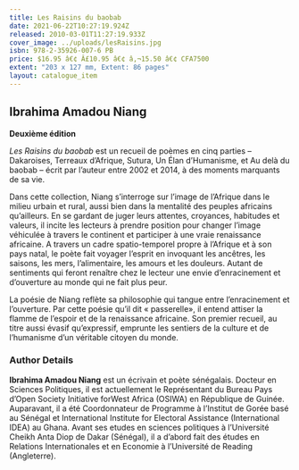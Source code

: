 ```yaml
---
title: Les Raisins du baobab
date: 2021-06-22T10:27:19.924Z
released: 2010-03-01T11:27:19.933Z
cover_image: ../uploads/lesRaisins.jpg
isbn: 978-2-35926-007-6 PB
price: $16.95 â€¢ Â£10.95 â€¢ â‚¬15.50 â€¢ CFA7500
extent: "203 x 127 mm, Extent: 86 pages"
layout: catalogue_item
---
```

## Ibrahima Amadou Niang

**Deuxième édition**

*Les Raisins du baobab* est un recueil de poèmes en cinq parties – Dakaroises, Terreaux d’Afrique, Sutura, Un Élan d’Humanisme, et Au delà du baobab – écrit par l’auteur entre 2002 et 2014, à des moments marquants de sa vie.

Dans cette collection, Niang s’interroge sur l’image de l’Afrique dans le milieu urbain et rural, aussi bien dans la mentalité des peuples africains qu’ailleurs. En se gardant de juger leurs attentes, croyances, habitudes et valeurs, il incite les lecteurs à prendre position pour changer l’image véhiculée à travers le continent et participer à une vraie renaissance africaine. A travers un cadre spatio-temporel propre à l’Afrique et à son pays natal, le poète fait voyager l’esprit en invoquant les ancêtres, les saisons, les mers, l’alimentaire, les amours et les douleurs. Autant de sentiments qui feront renaître chez le lecteur une envie d’enracinement et d’ouverture au monde qui ne fait plus peur.

La poésie de Niang reflète sa philosophie qui tangue entre l’enracinement et l’ouverture. Par cette poésie qu’il dit « passerelle», il entend attiser la flamme de l’espoir et de la renaissance africaine. Son premier recueil, au titre aussi évasif qu’expressif, emprunte les sentiers de la culture et de l’humanisme d’un véritable citoyen du monde.

### Author Details

**Ibrahima Amadou Niang** est un écrivain et poète sénégalais. Docteur en Sciences Politiques, il est actuellement le Représentant du Bureau Pays d’Open Society Initiative forWest Africa (OSIWA) en République de Guinée. Auparavant, il a été Coordonnateur de Programme à l’Institut de Gorée basé au Sénégal et International Institute for Electoral Assistance (International IDEA) au Ghana. Avant ses etudes en sciences politiques à l’Université Cheikh Anta Diop de Dakar (Sénégal), il a d’abord fait des études en Relations Internationales et en Economie à l’Université de Reading (Angleterre).